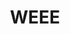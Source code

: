 ---
keywords: fastai
description: Week 5
title: WEEE
toc: true
categories: [Week 5]
comments: true
nb_path: _notebooks/2022-09-24-JSJN.ipynb
layout: notebook
---